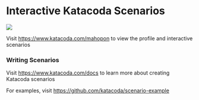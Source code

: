 # Interactive Katacoda Scenarios

[![](http://shields.katacoda.com/katacoda/mahopon/count.svg)](https://www.katacoda.com/mahopon "Get your profile on Katacoda.com")

Visit https://www.katacoda.com/mahopon to view the profile and interactive scenarios

### Writing Scenarios
Visit https://www.katacoda.com/docs to learn more about creating Katacoda scenarios

For examples, visit https://github.com/katacoda/scenario-example
